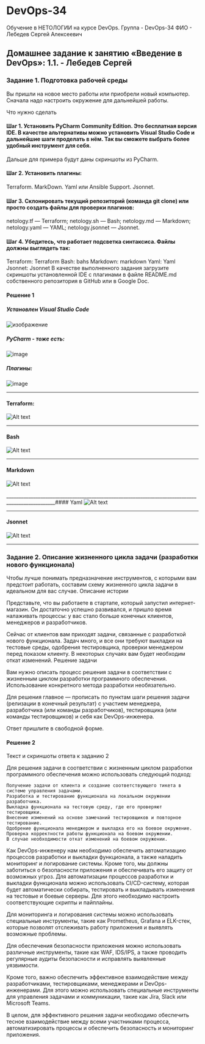 # DevOps-34
Обучение в НЕТОЛОГИИ на курсе DevOps. Группа - DevOps-34 ФИО - Лебедев Сергей Алексеевич


## Домашнее задание к занятию «Введение в DevOps»: 1.1. - Лебедев Сергей

### Задание 1. Подготовка рабочей среды
Вы пришли на новое место работы или приобрели новый компьютер. Сначала надо настроить окружение для дальнейшей работы.

Что нужно сделать

#### Шаг 1. Установить PyCharm Community Edition. Это бесплатная версия IDE. В качестве альтернативы можно установить Visual Studio Code и дальнейшие шаги проделать в нём. Так вы сможете выбрать более удобный инструмент для себя.

Дальше для примера будут даны скриншоты из PyCharm.

#### Шаг 2. Установить плагины:

Terraform.
MarkDown.
Yaml или Ansible Support.
Jsonnet.

#### Шаг 3. Склонировать текущий репозиторий (команда git clone) или просто создать файлы для проверки плагинов:

netology.tf — Terraform;
netology.sh — Bash;
netology.md — Markdown;
netology.yaml — YAML;
netology.jsonnet — Jsonnet.

#### Шаг 4. Убедитесь, что работает подсветка синтаксиса. Файлы должны выглядеть так:

Terraform: Terraform
Bash: bahs
Markdown: markdown
Yaml: Yaml
Jsonnet: Jsonnet
В качестве выполненного задания загрузите скриншоты установленной IDE с плагинами в файле README.md собственного репозитория в GitHub или в Google Doc.

#### Решение 1
##### Установлен Visual Studio Code

![изображение](https://github.com/li1s/DevOps-34/assets/26691938/f7a039b0-1d1b-4dd5-93be-43db82fd3cb9)

##### PyCharm - тоже есть: 

![image](https://github.com/li1s/DevOps-34/assets/26691938/d51b67aa-78cd-4f48-b5a5-7b60d97e14eb)

##### Плагины: 

![image](https://github.com/li1s/DevOps-34/assets/26691938/ef0de702-138a-4bc4-be3a-437dbc7709a4)


__________________________________________________________________________________________________
#### Terraform: 
![Alt text](image-3.png)
__________________________________________________________________________________________________
#### Bash
![Alt text](image-1.png)
__________________________________________________________________________________________________
#### Markdown
![Alt text](image.png)

__________________________________________________________________________________________________#### Yaml
![Alt text](image-2.png)
__________________________________________________________________________________________________
#### Jsonnet 
![Alt text](image-4.png)
__________________________________________________________________________________________________


### Задание 2. Описание жизненного цикла задачи (разработки нового функционала)

Чтобы лучше понимать предназначение инструментов, с которыми вам предстоит работать, составим схему жизненного цикла задачи в идеальном для вас случае.
Описание истории

Представьте, что вы работаете в стартапе, который запустил интернет-магазин. Он достаточно успешно развивался, и пришло время налаживать процессы: у вас стало больше конечных клиентов, менеджеров и разработчиков.

Сейчас от клиентов вам приходят задачи, связанные с разработкой нового функционала. Задач много, и все они требуют выкладки на тестовые среды, одобрения тестировщика, проверки менеджером перед показом клиенту. В некоторых случаях вам будет необходим откат изменений.
Решение задачи

Вам нужно описать процесс решения задачи в соответствии с жизненным циклом разработки программного обеспечения. Использование конкретного метода разработки необязательно.

Для решения главное — прописать по пунктам шаги решения задачи (релизации в конечный результат) с участием менеджера, разработчика (или команды разработчиков), тестировщика (или команды тестировщиков) и себя как DevOps-инженера.

Ответ пришлите в свободной форме.

#### Решение 2
Текст и скриншоты ответа к заданию 2

Для решения задачи в соответствии с жизненным циклом разработки программного обеспечения можно использовать следующий подход:

    Получение задачи от клиента и создание соответствующего тикета в системе управления задачами.
    Разработка и тестирование функционала на локальном окружении разработчика.
    Выкладка функционала на тестовую среду, где его проверяют тестировщики.
    Внесение изменений на основе замечаний тестировщиков и повторное тестирование.
    Одобрение функционала менеджером и выкладка его на боевое окружение.
    Проверка корректности работы функционала на боевом окружении.
    В случае необходимости откат изменений на боевом окружении.


Как DevOps-инженеру нам необходимо обеспечить автоматизацию процессов разработки и выкладки функционала, а также наладить мониторинг и логирование системы. Кроме того, мы должны заботиться о безопасности приложения и обеспечивать его защиту от возможных угроз.
Для автоматизации процессов разработки и выкладки функционала можно использовать CI/CD-систему, которая будет автоматически собирать, тестировать и выкладывать изменения на тестовые и боевые серверы. Для этого необходимо настроить соответствующие скрипты и пайплайны.

Для мониторинга и логирования системы можно использовать специальные инструменты, такие как Prometheus, Grafana и ELK-стек, которые позволят отслеживать работу приложения и выявлять возможные проблемы.

Для обеспечения безопасности приложения можно использовать различные инструменты, такие как WAF, IDS/IPS, а также проводить регулярные аудиты безопасности и исправлять выявленные уязвимости.

Кроме того, важно обеспечить эффективное взаимодействие между разработчиками, тестировщиками, менеджерами и DevOps-инженерами. Для этого можно использовать специальные инструменты для управления задачами и коммуникации, такие как Jira, Slack или Microsoft Teams.

В целом, для эффективного решения задачи необходимо обеспечить тесное взаимодействие между всеми участниками процесса, автоматизировать процессы и обеспечить безопасность и мониторинг приложения. 